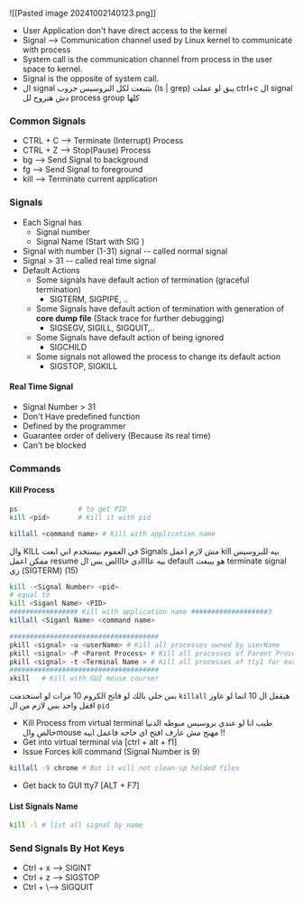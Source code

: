![[Pasted image 20241002140123.png]]
- User Application don't have direct access to the kernel
- Signal --> Communication channel used by Linux kernel to communicate with process 
- System call is the communication channel from process in the user space to kernel.
- Signal is the opposite of system call.
- ال signal بتتبعت لكل البروسيس جروب (ls | grep) يبق لو عملت ctrl+c ال signal دش هتروح لل process group كلها
### Common Signals 
- CTRL + C --> Terminate (Interrupt) Process 
- CTRL + Z --> Stop(Pause) Process
- bg            --> Send Signal to background 
- fg             --> Send Signal to foreground 
- kill            --> Terminate current application 
### Signals 
- Each Signal has 
	- Signal number 
	- Signal Name (Start with SIG )
- Signal with number (1-31) signal -- called normal signal 
- Signal > 31                                   --  called real time signal 
- Default Actions 
	- Some signals have default action of termination (graceful termination) 
		- SIGTERM, SIGPIPE, ..
	- Some Signals have default action of termination with generation of **core dump file** (Stack trace for further debugging)
		- SIGSEGV, SIGILL, SIGQUIT,..
	- Some Signals have default action of being ignored 
		- SIGCHILD
	- Some signals not allowed the process to change its default action
		- SIGSTOP, SIGKILL
#### Real Time Signal
- Signal Number > 31 
- Don't Have predefined function 
- Defined by the programmer 
- Guarantee order of delivery (Because its real time)
- Can't be blocked
### Commands 
#### Kill Process
```bash 
ps               # to get PID 
kill <pid>       # Kill it with pid 

killall <command name> # Kill with application name 
```
وال KILL في العموم بيستخدم اني ابعت Signals مش لازم اعمل kill بيه للبروسيس ممكن اعمل resume بيه عاااادي خااالص بس ال default هو بيبعت terminate signal زي (SIGTERM) (15)
```bash
kill -<Signal Number> <pid>
# equal to 
kill <Siganl Name> <PID>
################# Kill with application name ###################3
killall <Siganl Name> <command name>  

#####################################
pkill <signal> -u <userName> # Kill all processes owned by userName
pkill <signal> -P <Parent Process> # Kill all processes of Parent Process
pkill <signal> -t <Terminal Name > # Kill all processes of tty1 for example 
#####################################
xkill   # Kill with GUI mouse courser 
```
بس خلي بالك لو فاتح الكروم 10 مرات لو استخدمت `killall` هيقفل ال 10 انما لو عاوز اقفل واحد بس لازم من ال `pid` 
- Kill Process from virtual terminal 
طيب انا لو عندي بروسيس مبوظه الدنيا خالص والmouse مهنج مش عارف افتح اي حاجه فاعمل اييه !!
- Get into virtual terminal via \[ctrl + alt + f1]
- Issue Forces kill command (Signal Number is 9)
```bash
killall -9 chrome # But it will not clean-up holded files
```
- Get back to GUI tty7 \[ALT + F7]
#### List Signals Name 
```bash
kill -l # list all signal by name
```
### Send Signals By Hot Keys  
- Ctrl + x --> SIGINT 
- Ctrl + z --> SIGSTOP 
- Ctrl + \\\--> SIGQUIT

